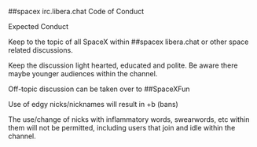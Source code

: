 ##spacex irc.libera.chat Code of Conduct

Expected Conduct

Keep to the topic of all SpaceX within ##spacex libera.chat or other space related discussions.

Keep the discussion light hearted, educated and polite.  Be aware there maybe younger audiences within the channel.

Off-topic discussion can be taken over to ##SpaceXFun

Use of edgy nicks/nicknames will result in +b (bans)

The use/change of nicks with inflammatory words, swearwords, etc within them will not be permitted, including users that join and idle within the channel.
